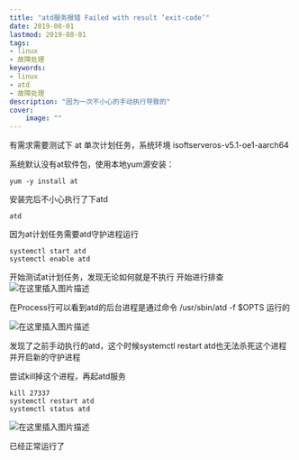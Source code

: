 ```yaml
---
title: "atd服务报错 Failed with result ‘exit-code’" 
date: 2019-08-01
lastmod: 2019-08-01
tags: 
- linux
- 故障处理
keywords:
- linux
- atd
- 故障处理
description: "因为一次不小心的手动执行导致的" 
cover:
    image: "" 
---
```




有需求需要测试下 at 单次计划任务，系统环境 isoftserveros-v5.1-oe1-aarch64

系统默认没有at软件包，使用本地yum源安装：

```
yum -y install at
```
安装完后不小心执行了下atd
```
atd
```
因为at计划任务需要atd守护进程运行
```
systemctl start atd
systemctl enable atd
```
开始测试at计划任务，发现无论如何就是不执行
开始进行排查
![在这里插入图片描述](https://image.lvbibir.cn/blog/20210624154625704.png)

在Process行可以看到atd的后台进程是通过命令 /usr/sbin/atd -f $OPTS 运行的

![在这里插入图片描述](https://image.lvbibir.cn/blog/2021062415480962.png)

发现了之前手动执行的atd，这个时候systemctl restart atd也无法杀死这个进程并开启新的守护进程

尝试kill掉这个进程，再起atd服务

```
kill 27337
systemctl restart atd
systemctl status atd
```
![在这里插入图片描述](https://image.lvbibir.cn/blog/2021062415512739.png)

已经正常运行了